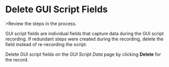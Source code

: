 # Delete GUI Script Fields

<span id="Post Data using a GUI Script Steps" class="popUpLink">\>Review
the steps in the process. </span>

GUI script fields are individual fields that capture data during the GUI
script recording. If redundant steps were created during the recording,
delete the field instead of re-recording the script.

Delete GUI script fields on the *GUI Script Data* page by clicking
**Delete** for the record.
